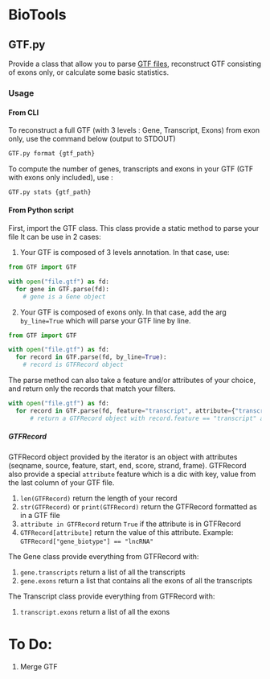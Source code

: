 # BioTools

## GTF.py

Provide a class that allow you to parse
[GTF files](https://www.ensembl.org/info/website/upload/gff.html), reconstruct
GTF consisting of exons only, or calculate some basic statistics.

### Usage

#### From CLI

To reconstruct a full GTF (with 3 levels : Gene, Transcript, Exons) from exon
only, use the command below (output to STDOUT)

```sh
GTF.py format {gtf_path}
```

To compute the number of genes, transcripts and exons in your GTF (GTF with
exons only included), use :

```sh
GTF.py stats {gtf_path}
```

#### From Python script

First, import the GTF class. This class provide a static method to parse your
file It can be use in 2 cases:

1. Your GTF is composed of 3 levels annotation. In that case, use:

```py
from GTF import GTF

with open("file.gtf") as fd:
  for gene in GTF.parse(fd):
    # gene is a Gene object
```

2. Your GTF is composed of exons only. In that case, add the arg `by_line=True`
   which will parse your GTF line by line.

```py
from GTF import GTF

with open("file.gtf") as fd:
  for record in GTF.parse(fd, by_line=True):
    # record is GTFRecord object
```

The parse method can also take a feature and/or attributes of your choice, and
return only the records that match your filters.

```py
with open("file.gtf") as fd:
  for record in GTF.parse(fd, feature="transcript", attribute={"transcript_biotype" : "lncRNA"}):
      # return a GTFRecord object with record.feature == "transcript" and record["transcript_biotype"] == "lncRNA"
```

##### GTFRecord

GTFRecord object provided by the iterator is an object with attributes (seqname,
source, feature, start, end, score, strand, frame). GTFRecord also provide a
special `attribute` feature which is a dic with key, value from the last column
of your GTF file.

1. `len(GTFRecord)` return the length of your record
2. `str(GTFRecord)` or `print(GTFRecord)` return the GTFRecord formatted as in a
   GTF file
3. `attribute in GTFRecord` return `True` if the attribute is in GTFRecord
4. `GTFRecord[attribute]` return the value of this attribute. Example:
   `GTFRecord["gene_biotype"] == "lncRNA"`

The Gene class provide everything from GTFRecord with:

1. `gene.transcripts` return a list of all the transcripts
2. `gene.exons` return a list that contains all the exons of all the transcripts

The Transcript class provide everything from GTFRecord with:

1. `transcript.exons` return a list of all the exons

# To Do:

1. Merge GTF
